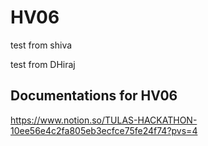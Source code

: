 # HV06

test from shiva

test from DHiraj

## Documentations for HV06

https://www.notion.so/TULAS-HACKATHON-10ee56e4c2fa805eb3ecfce75fe24f74?pvs=4
